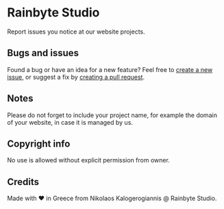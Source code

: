 Rainbyte Studio
===

Report issues you notice at our website projects.

Bugs and issues
---
Found a bug or have an idea for a new feature? Feel free to [create a new issue](https://github.com/kalogerogiannis/projects/issues/new), or suggest a fix by [creating a pull request](https://help.github.com/articles/creating-a-pull-request/).

Notes
---
Please do not forget to include your project name, for example the domain of your website, in case it is managed by us.

Copyright info
---
No use is allowed without explicit permission from owner.

Credits
---
Made with ♥ in Greece from Nikolaos Kalogerogiannis @ Rainbyte Studio.
